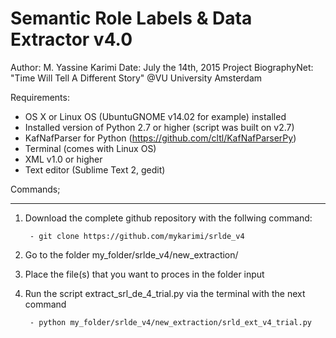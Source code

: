 # Semantic Role Labels & Data Extractor v4.0

Author: M. Yassine Karimi
Date: July the 14th, 2015
Project BiographyNet: "Time Will Tell A Different Story" 
@VU University Amsterdam


Requirements:
- OS X or Linux OS (UbuntuGNOME v14.02 for example) installed
- Installed version of Python 2.7 or higher (script was built on v2.7) 
- KafNafParser for Python (https://github.com/cltl/KafNafParserPy)
- Terminal (comes with Linux OS) 
- XML v1.0 or higher
- Text editor (Sublime Text 2, gedit)



Commands;

--------------------------------------------------------------------------------------------------------------------------------------------------------


1. Download the complete github repository with the follwing command:
		
		- git clone https://github.com/mykarimi/srlde_v4

2. Go to the folder my_folder/srlde_v4/new_extraction/

3. Place the file(s) that you want to proces in the folder input

4. Run the script extract_srl_de_4_trial.py via the terminal with the next command

		- python my_folder/srlde_v4/new_extraction/srld_ext_v4_trial.py

